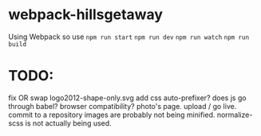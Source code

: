 # webpack-hillsgetaway

Using Webpack so use
`npm run start`
`npm run dev`
`npm run watch`
`npm run build`


# TODO:
fix OR swap logo2012-shape-only.svg
add css auto-prefixer?
does js go through babel? browser compatibility?
photo's page.
upload / go live.
commit to a repository
images are probably not being minified.
normalize-scss is not actually being used.
<!-- split footer image or change to SVG or CSS only. -->
<!-- compiled css not writing to file? -->
